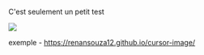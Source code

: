 C'est seulement un petit test

<img src="https://i.pinimg.com/originals/62/0f/b5/620fb57a356a7b68d36f6a646543f883.gif"/>

exemple - https://renansouza12.github.io/cursor-image/
